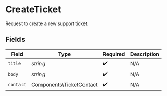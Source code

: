 # CreateTicket

Request to create a new support ticket.


## Fields

| Field                                                                | Type                                                                 | Required                                                             | Description                                                          |
| -------------------------------------------------------------------- | -------------------------------------------------------------------- | -------------------------------------------------------------------- | -------------------------------------------------------------------- |
| `title`                                                              | *string*                                                             | :heavy_check_mark:                                                   | N/A                                                                  |
| `body`                                                               | *string*                                                             | :heavy_check_mark:                                                   | N/A                                                                  |
| `contact`                                                            | [Components\TicketContact](../../Models/Components/TicketContact.md) | :heavy_check_mark:                                                   | N/A                                                                  |